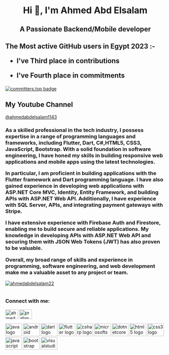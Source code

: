 
<h1 align="center">Hi 👋, I'm Ahmed Abd Elsalam</h1>
<h2 align="center">A Passionate Backend/Mobile developer</h2>

<h2>
  The Most active GitHub users in Egypt 2023 :-
  
 *  I've Third place in contributions
   
 *  I've Fourth place in commitments
</h2>

[![committers.top badge](https://user-badge.committers.top/egypt_public/ahmedabdelsalam22.svg)](https://user-badge.committers.top/egypt_public/ahmedabdelsalam22)

<h2>
  My Youtube Channel
</h2>

<a href="https://www.youtube.com/@ahmedabdelsalam1143" target="_blank">
@ahmedabdelsalam1143</a>

<h3>
As a skilled professional in the tech industry, I possess expertise in a range of programming languages and frameworks, including Flutter, Dart, C#,HTML5, CSS3, JavaScript, Bootstrap. With a solid foundation in software engineering, I have honed my skills in building responsive web applications and mobile apps using the latest technologies.

In particular, I am proficient in building applications with the Flutter framework and Dart programming language. I have also gained experience in developing web applications with ASP.NET Core MVC, Identity, Entity Framework, and building APIs with ASP.NET Web API. Additionally, I have experience with SQL Server, APIs, and integrating payment gateways with Stripe.

I have extensive experience with Firebase Auth and Firestore, enabling me to build secure and reliable applications. My knowledge in developing APIs with ASP.NET Web API and securing them with JSON Web Tokens (JWT) has also proven to be valuable.

Overall, my broad range of skills and experience in programming, software engineering, and web development make me a valuable asset to any project or team.
</h3>



<p align="left"> <a href="https://github.com/ryo-ma/github-profile-trophy"><img src="https://github-profile-trophy.vercel.app/?username=ahmedabdelsalam22" alt="ahmedabdelsalam22" /></a> </p>

<p align="left"> <a href="https://twitter.com/" target="blank"><img src="https://img.shields.io/twitter/follow/?logo=twitter&style=for-the-badge" alt="" /></a> </p>

<h3 align="left">Connect with me:</h3>
<p align="left">
<a href="https://linkedin.com/in/ahmed abd elsalam" target="blank"><img align="center" src="https://raw.githubusercontent.com/rahuldkjain/github-profile-readme-generator/master/src/images/icons/Social/linked-in-alt.svg" alt="ahmed abd elsalam" height="30" width="40" /></a>
<a href="https://fb.com/prahmed20" target="blank"><img align="center" src="https://raw.githubusercontent.com/rahuldkjain/github-profile-readme-generator/master/src/images/icons/Social/facebook.svg" alt="prahmed20" height="30" width="40" /></a>
</p>

<div align="left">
  <img src="https://cdn.jsdelivr.net/gh/devicons/devicon/icons/java/java-original.svg" height="40" width="52" alt="java logo"  />
  <img src="https://cdn.jsdelivr.net/gh/devicons/devicon/icons/android/android-original.svg" height="40" width="52" alt="android logo"  />
  <img src="https://cdn.jsdelivr.net/gh/devicons/devicon/icons/dart/dart-original.svg" height="40" width="52" alt="dart logo"  />
  <img src="https://cdn.jsdelivr.net/gh/devicons/devicon/icons/flutter/flutter-original.svg" height="40" width="52" alt="flutter logo"  />
  <img src="https://cdn.jsdelivr.net/gh/devicons/devicon/icons/csharp/csharp-original.svg" height="40" width="52" alt="csharp logo"  />
  <img src="https://cdn.jsdelivr.net/gh/devicons/devicon/icons/microsoftsqlserver/microsoftsqlserver-plain.svg" height="40" width="52" alt="microsoftsqlserver logo"  />
  <img src="https://cdn.jsdelivr.net/gh/devicons/devicon/icons/dotnetcore/dotnetcore-original.svg" height="40" width="52" alt="dotnetcore logo"  />
  <img src="https://cdn.jsdelivr.net/gh/devicons/devicon/icons/html5/html5-original.svg" height="40" width="52" alt="html5 logo"  />
  <img src="https://cdn.jsdelivr.net/gh/devicons/devicon/icons/css3/css3-original.svg" height="40" width="52" alt="css3 logo"  />
  <img src="https://cdn.jsdelivr.net/gh/devicons/devicon/icons/javascript/javascript-original.svg" height="40" width="52" alt="javascript logo"  />
  <img src="https://cdn.jsdelivr.net/gh/devicons/devicon/icons/bootstrap/bootstrap-original.svg" height="40" width="52" alt="bootstrap logo"  />
  <img src="https://cdn.jsdelivr.net/gh/devicons/devicon/icons/visualstudio/visualstudio-plain.svg" height="40" width="52" alt="visualstudio logo"  />
</div>



